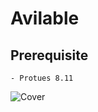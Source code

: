 # Avilable
## Prerequisite
    - Protues 8.11

![Cover](https://github.com/mostafa01639/Avilable/blob/main/Kit_V1/Kit.PNG)
